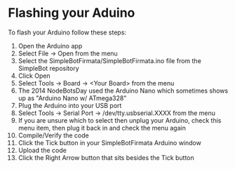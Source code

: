 # Flashing your Aduino

To flash your Arduino follow these steps:

1. Open the Arduino app
2. Select File -> Open from the menu
  1. Select the SimpleBotFirmata/SimpleBotFirmata.ino file from the SimpleBot repository
  2. Click Open
3. Select Tools -> Board -> &lt;Your Board&gt; from the menu
  1. The 2014 NodeBotsDay used the Arduino Nano which sometimes shows up as "Arduino Nano w/ ATmega328"
4. Plug the Arduino into your USB port
5. Select Tools -> Serial Port -> /dev/tty.usbserial.XXXX from the menu
  1. If you are unsure which to select then unplug your Arduino, check this menu item, then plug it back in and check the menu again
6. Compile/Verify the code
  1. Click the Tick button in your SimpleBotFirmata Arduino window
7. Upload the code
  1. Click the Right Arrow button that sits besides the Tick button


